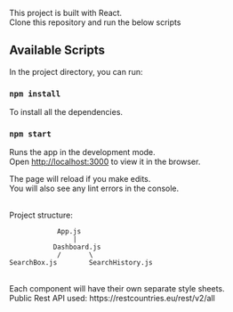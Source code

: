 This project is built with React.
<br>
Clone this repository and run the below scripts

## Available Scripts

In the project directory, you can run:

### `npm install`

To install all the dependencies.

### `npm start`

Runs the app in the development mode.<br>
Open [http://localhost:3000](http://localhost:3000) to view it in the browser.

The page will reload if you make edits.<br>
You will also see any lint errors in the console.

<br>
Project structure:

                App.js
                    |
               Dashboard.js
                /       \
    SearchBox.js        SearchHistory.js

<br>
Each component will have their own separate style sheets.
<br>
Public Rest API used: https://restcountries.eu/rest/v2/all
